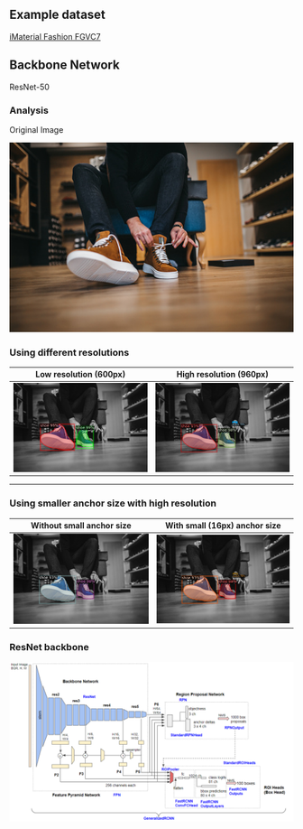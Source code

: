 ## Example dataset
<a href="https://www.kaggle.com/c/imaterialist-fashion-2020-fgvc7">iMaterial Fashion FGVC7</a>

## Backbone Network
ResNet-50

### Analysis
Original Image

<img src="examples/original.jpg">

### Using different resolutions
| Low resolution (600px) | High resolution (960px) |
-------------------------|--------------------------
| <img src="examples/low_res.png"> | <img src="examples/high_res.png"> |
------------------------------------------------------------------------

### Using smaller anchor size with high resolution
| Without small anchor size | With small (16px) anchor size |
-------------------------|--------------------------
| <img src="examples/high_res_but_no_16x16_anchor.png"> | <img src="examples/high_res_with_16_anchor.png"> |


### ResNet backbone
<img src="docs/Architecture.png" />

